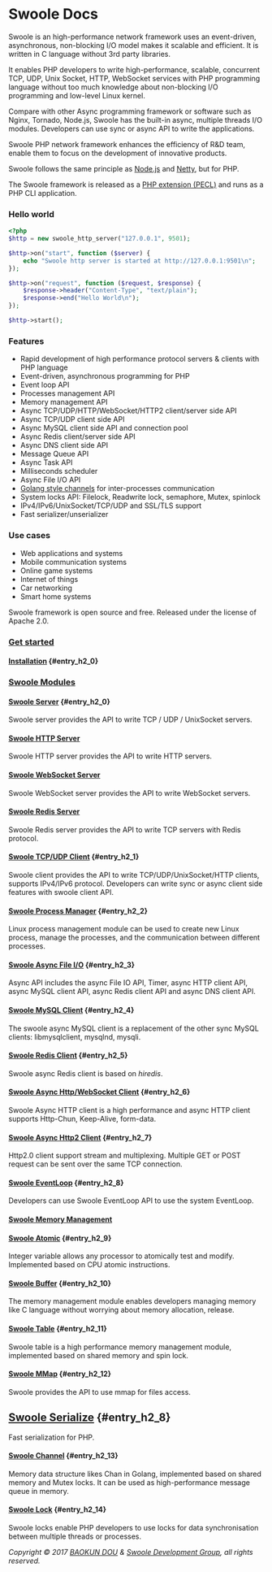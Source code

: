 # Swoole Docs

Swoole is an high-performance network framework uses an event-driven, asynchronous, non-blocking I/O model makes it scalable and efficient. It is written in C language without 3rd party libraries.

It enables PHP developers to write high-performance, scalable, concurrent TCP, UDP, Unix Socket, HTTP, WebSocket services with PHP programming language without too much knowledge about non-blocking I/O programming and low-level Linux kernel.

Compare with other Async programming framework or software such as Nginx, Tornado, Node.js, Swoole has the built-in async, multiple threads I/O modules. Developers can use sync or async API to write the applications.

Swoole PHP network framework enhances the efficiency of R&D team, enable them to focus on the development of innovative products.

Swoole follows the same principle as [Node.js](https://nodejs.org/en/) and [Netty](https://netty.io/), but for PHP.

The Swoole framework is released as a [PHP extension (PECL)](https://pecl.php.net/package/swoole) and runs as a PHP CLI application.


### Hello world

``` php
<?php
$http = new swoole_http_server("127.0.0.1", 9501);

$http->on("start", function ($server) {
    echo "Swoole http server is started at http://127.0.0.1:9501\n";
});

$http->on("request", function ($request, $response) {
    $response->header("Content-Type", "text/plain");
    $response->end("Hello World\n");
});

$http->start();
```

### Features

* Rapid development of high performance protocol servers & clients with PHP language
* Event-driven, asynchronous programming for PHP
* Event loop API
* Processes management API
* Memory management API
* Async TCP/UDP/HTTP/WebSocket/HTTP2 client/server side API
* Async TCP/UDP client side API
* Async MySQL client side API and connection pool
* Async Redis client/server side API
* Async DNS client side API
* Message Queue API
* Async Task API
* Milliseconds scheduler
* Async File I/O API
* [Golang style channels](https://en.wikipedia.org/wiki/Channel_\(programming\)) for inter-processes communication
* System locks API: Filelock, Readwrite lock, semaphore, Mutex, spinlock
* IPv4/IPv6/UnixSocket/TCP/UDP and SSL/TLS support
* Fast serializer/unserializer

### Use cases

* Web applications and systems
* Mobile communication systems
* Online game systems
* Internet of things
* Car networking 
* Smart home systems

Swoole framework is open source and free. Released under the license of Apache 2.0.

### [Get started](get-started.md)

#### [Installation](/get-started/installation.md) {#entry_h2_0}

### [Swoole Modules](/modules.md)

#### [Swoole Server](/modules/swoole-server.md) {#entry_h2_0}

Swoole server provides the API to write TCP / UDP / UnixSocket servers.

#### [Swoole HTTP Server](/modules/swoole-http-server.md)

Swoole HTTP server provides the API to write HTTP servers.

#### [Swoole WebSocket Server](/modules/swoole-websocket-server.md)

Swoole WebSocket server provides the API to write WebSocket servers.

#### [Swoole Redis Server](/modules/swoole-redis-server.md)

Swoole Redis server provides the API to write TCP servers with Redis protocol.

#### [Swoole TCP/UDP Client](/modules/swoole-client.md) {#entry_h2_1}

Swoole client provides the API to write TCP/UDP/UnixSocket/HTTP clients, supports IPv4/IPv6 protocol. Developers can write sync or async client side features with swoole client API.

#### [Swoole Process Manager](/modules/swoole-process.md) {#entry_h2_2}

Linux process management module can be used to create new Linux process, manage the processes, and the communication between different processes.

#### [Swoole Async File I/O](/modules/swoole-async-io.md) {#entry_h2_3}

Async API includes the async File IO API, Timer, async HTTP client API, async MySQL client API,  async Redis client API and async DNS client API.

#### [Swoole MySQL Client](/modules/swoole-async-mysql-client.md) {#entry_h2_4}

The swoole async MySQL client is a replacement of the other sync MySQL clients: libmysqlclient, mysqlnd, mysqli.

#### [Swoole Redis Client](/modules/swoole-async-redis-client.md) {#entry_h2_5}

Swoole async Redis client is based on *hiredis*.

#### [Swoole Async Http/WebSocket Client](/modules/swoole-async-http-client.md) {#entry_h2_6}

Swoole Async HTTP client is a high performance and async HTTP client supports Http-Chun, Keep-Alive, form-data.

#### [Swoole Async Http2 Client](/modules/swoole-async-http2-client.md) {#entry_h2_7}

Http2.0 client support stream and multiplexing. Multiple GET or POST request can be sent over the same TCP connection.

#### [Swoole EventLoop](/modules/swoole-event-loop.md) {#entry_h2_8}

Developers can use Swoole EventLoop API to use the system EventLoop.

#### [Swoole Memory Management](/modules/swoole-memory.md)

#### [Swoole Atomic](/modules/swoole-atomic.md) {#entry_h2_9}

Integer variable allows any processor to atomically test and modify. Implemented based on CPU atomic instructions.

#### [Swoole Buffer](/modules/swoole-buffer.md) {#entry_h2_10}

The memory management module enables developers managing memory like C language without worrying about memory allocation, release.

#### [Swoole Table](/modules/swoole-table.md) {#entry_h2_11}

Swoole table is a high performance memory management module, implemented based on shared memory and spin lock.

#### [Swoole MMap](/modules/swoole-mmap.md) {#entry_h2_12}

Swoole provides the API to use mmap for files access.

## [Swoole Serialize](/modules/swoole-serialize.md) {#entry_h2_8}

Fast serialization for PHP.

#### [Swoole Channel](/modules/swoole-channel.md) {#entry_h2_13}

Memory data structure likes Chan in Golang, implemented based on shared memory and Mutex locks. It can be used as high-performance message queue in memory. 

#### [Swoole Lock](/modules/swoole-lock.md) {#entry_h2_14}

Swoole locks enable PHP developers to use locks for data synchronisation between multiple threads or processes.

*Copyright © 2017 [BAOKUN DOU](https://blog.eood.cn) & [Swoole Development Group](https://github.com/swoole/swoole-src), all rights reserved.*



